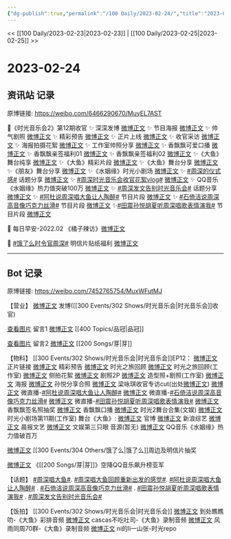 ```yaml
---
{"dg-publish":true,"permalink":"/100 Daily/2023-02-24/","title":"2023-02-24","created":"2023-02-25T18:13:29.000+08:00","updated":"2023-02-27T10:58:33.458+08:00"}
---
```



<< [[100 Daily/2023-02-23\|2023-02-23]] | [[100 Daily/2023-02-25\|2023-02-25]] >>

# 2023-02-24

## 资讯站 记录

原博链接: https://weibo.com/6466290670/MuyEL7AST

💫《时光音乐会2》第12期收官
✨ 深深发博 [微博正文](https://m.weibo.cn/6466290670/4872785660747707)
✨ 节目海报 [微博正文](https://m.weibo.cn/6466290670/4872723345706500)
✨ 帅气剧照 [微博正文](https://m.weibo.cn/6466290670/4872678504662482)
✨ 精彩预告 [微博正文](https://m.weibo.cn/6466290670/4872625875060687)
✨ 正片上线 [微博正文](https://m.weibo.cn/6466290670/4872798935188977)
✨ 收官采访 [微博正文](https://m.weibo.cn/6466290670/4872653485903953)
✨ 海报拍摄花絮 [微博正文](https://m.weibo.cn/6466290670/4872729310003864)
✨ 工作室帅照分享 [微博正文](https://m.weibo.cn/6466290670/4872786395005322)
✨ 香飘飘可爱口播 [微博正文](https://m.weibo.cn/6466290670/4872771718354382)
✨ 香飘飘亲签福利01 [微博正文](https://m.weibo.cn/6466290670/4872750177190057)
✨ 香飘飘亲签福利02 [微博正文](https://m.weibo.cn/6466290670/4872811761633722)
✨《大鱼》舞台纯享 [微博正文](https://m.weibo.cn/6466290670/4872787167290073)
✨《大鱼》精彩片段 [微博正文](https://m.weibo.cn/6466290670/4872758326987775)
✨《大鱼》舞台分享 [微博正文](https://m.weibo.cn/6466290670/4872761778635197)
✨《朋友》舞台分享 [微博正文](https://m.weibo.cn/6466290670/4872779486732635)
✨《水姻缘》时光小剧场 [微博正文](https://m.weibo.cn/6466290670/4872701544498041)
✨ [#周深的仪式感#](https://s.weibo.com/weibo?q=%23%E5%91%A8%E6%B7%B1%E7%9A%84%E4%BB%AA%E5%BC%8F%E6%84%9F%23) 话题分享 [微博正文](https://m.weibo.cn/6466290670/4872763145989165)
✨ [#周深时光音乐会收官花絮vlog#](https://s.weibo.com/weibo?q=%23%E5%91%A8%E6%B7%B1%E6%97%B6%E5%85%89%E9%9F%B3%E4%B9%90%E4%BC%9A%E6%94%B6%E5%AE%98%E8%8A%B1%E7%B5%AEvlog%23) [微博正文](https://m.weibo.cn/6466290670/4872819722163626)
✨ QQ音乐《水姻缘》热力值突破100万
[微博正文](https://m.weibo.cn/6466290670/4872647127336545)
✨ [#周深发文告别时光音乐会#](https://s.weibo.com/weibo?q=%23%E5%91%A8%E6%B7%B1%E5%8F%91%E6%96%87%E5%91%8A%E5%88%AB%E6%97%B6%E5%85%89%E9%9F%B3%E4%B9%90%E4%BC%9A%23) 话题分享
[微博正文](https://m.weibo.cn/6466290670/4872811296849983)
✨ [#阿杜说周深唱大鱼让人陶醉#](https://s.weibo.com/weibo?q=%23%E9%98%BF%E6%9D%9C%E8%AF%B4%E5%91%A8%E6%B7%B1%E5%94%B1%E5%A4%A7%E9%B1%BC%E8%AE%A9%E4%BA%BA%E9%99%B6%E9%86%89%23) 节目片段
[微博正文](https://m.weibo.cn/6466290670/4872764273461410)
✨ [#石倚洁说周深高音像巧克力丝滑#](https://s.weibo.com/weibo?q=%23%E7%9F%B3%E5%80%9A%E6%B4%81%E8%AF%B4%E5%91%A8%E6%B7%B1%E9%AB%98%E9%9F%B3%E5%83%8F%E5%B7%A7%E5%85%8B%E5%8A%9B%E4%B8%9D%E6%BB%91%23) 节目片段
[微博正文](https://m.weibo.cn/6466290670/4872765776330907)
✨[#田震孙悦胡夏听周深唱歌表情演我#](https://s.weibo.com/weibo?q=%23%E7%94%B0%E9%9C%87%E5%AD%99%E6%82%A6%E8%83%A1%E5%A4%8F%E5%90%AC%E5%91%A8%E6%B7%B1%E5%94%B1%E6%AD%8C%E8%A1%A8%E6%83%85%E6%BC%94%E6%88%91%23) 节目片段
[微博正文](https://m.weibo.cn/6466290670/4872766065217039)

💫 每日早安-2022.02 《橘子辣访》[微博正文](https://m.weibo.cn/6466290670/4872580664395270)

💫 [#饿了么时令官周深#](https://s.weibo.com/weibo?q=%23%E9%A5%BF%E4%BA%86%E4%B9%88%E6%97%B6%E4%BB%A4%E5%AE%98%E5%91%A8%E6%B7%B1%23) 明信片贴纸福利
[微博正文](https://m.weibo.cn/6466290670/4872625614228781)

---
## Bot 记录

原博链接: https://weibo.com/7452765754/MuxWFutMJ

【营业】
[微博正文](https://weibo.com/1736988591/4872782787911790) 发博([[300 Events/302 Shows/时光音乐会\|时光音乐会]]收官)

[查看图片](https://wx4.sinaimg.cn/large/0088n2Pggy1hbey0nok8zj30yi0793yw.jpg) 留言1 [微博正文](https://weibo.com/1394523250/4872005382046362) [[400 Topics/品冠\|品冠]]

[查看图片](https://wx4.sinaimg.cn/large/0088n2Pggy1hbey0skaf0j30yi075t90.jpg) 留言2 [微博正文](https://weibo.com/1736988591/4872284203124761) [[200 Songs/芽\|芽]]

【物料】
[[300 Events/302 Shows/时光音乐会\|时光音乐会]]EP12：
[微博正文](https://weibo.com/7703778879/4872797585670950) 正片链接
[微博正文](https://m.weibo.cn/7703778879/4872624205202612) 精彩预告
[微博正文](https://m.weibo.cn/7703778879/4872650621197885) 时光之旅回顾
[微博正文](https://m.weibo.cn/7478855230/4872741281078812) 时光之旅回顾(工作室)
[微博正文](https://m.weibo.cn/5337758780/4872721487631840) 侧拍花絮
[微博正文](https://m.weibo.cn/7703778879/4872677296967392) 剧照2P
[微博正文](https://weibo.com/7478855230/4872785605956329) 造型照+剧照(工作室)
[微博正文](https://m.weibo.cn/7703778879/4872714798500325) 海报
[微博正文](https://weibo.com/1228131382/4872786994006757) 孙悦分享合照
[微博正文](https://weibo.com/3199780861/4872693353284155) 梁咏琪收官专访cut(出处[微博正文](https://weibo.com/7703778879/4872691985418787))
[微博正文](https://m.weibo.cn/7703778879/4872762616973812) 微直播-[#阿杜说周深唱大鱼让人陶醉#](https://s.weibo.com/weibo?q=%23%E9%98%BF%E6%9D%9C%E8%AF%B4%E5%91%A8%E6%B7%B1%E5%94%B1%E5%A4%A7%E9%B1%BC%E8%AE%A9%E4%BA%BA%E9%99%B6%E9%86%89%23)
[微博正文](https://weibo.com/7703778879/4872763363298496) 微直播-[#石倚洁说周深高音像巧克力丝滑#](https://s.weibo.com/weibo?q=%23%E7%9F%B3%E5%80%9A%E6%B4%81%E8%AF%B4%E5%91%A8%E6%B7%B1%E9%AB%98%E9%9F%B3%E5%83%8F%E5%B7%A7%E5%85%8B%E5%8A%9B%E4%B8%9D%E6%BB%91%23)
[微博正文](https://weibo.com/7703778879/4872763866620048) 微直播-[#田震孙悦胡夏听周深唱歌表情演我#](https://s.weibo.com/weibo?q=%23%E7%94%B0%E9%9C%87%E5%AD%99%E6%82%A6%E8%83%A1%E5%A4%8F%E5%90%AC%E5%91%A8%E6%B7%B1%E5%94%B1%E6%AD%8C%E8%A1%A8%E6%83%85%E6%BC%94%E6%88%91%23)
[微博正文](https://m.weibo.cn/2373608053/4872714924065005) 香飘飘签名照抽奖
[微博正文](https://m.weibo.cn/2373608053/4872763574324087) 香飘飘口播
[微博正文](https://weibo.com/1371117067/4872773811837190) 时光2舞台合集(文娱)
[微博正文](https://m.weibo.cn/7478855230/4872700436679828) 时光小剧场第11期(工作室)
舞台《大鱼》:
[微博正文](https://m.weibo.cn/7703778879/4872756576911556) 官博
[微博正文](https://weibo.com/1878335471/4872757373829381) 新浪综艺
[微博正文](https://m.weibo.cn/5883814680/4872758380727070) 晨报文艺
[微博正文](https://m.weibo.cn/1371117067/4872756485951321) 文娱第三只眼
音源(暂无)
[微博正文](https://weibo.com/2169129705/4872638293871170) QQ音乐《水姻缘》热力值破百万

[微博正文](https://m.weibo.cn/7756461320/4872619163387175) [[300 Events/304 Others/饿了么\|饿了么]]周边及明信片抽奖

[微博正文](https://weibo.com/2169129705/4872766169550479) 《[[200 Songs/芽\|芽]]》空降QQ音乐飙升榜亚军

【话题】
[#周深唱大鱼#](https://s.weibo.com/weibo?q=%23%E5%91%A8%E6%B7%B1%E5%94%B1%E5%A4%A7%E9%B1%BC%23).
[#周深唱大鱼回顾重新出发的感觉#](https://s.weibo.com/weibo?q=%23%E5%91%A8%E6%B7%B1%E5%94%B1%E5%A4%A7%E9%B1%BC%E5%9B%9E%E9%A1%BE%E9%87%8D%E6%96%B0%E5%87%BA%E5%8F%91%E7%9A%84%E6%84%9F%E8%A7%89%23).
[#阿杜说周深唱大鱼让人陶醉#](https://s.weibo.com/weibo?q=%23%E9%98%BF%E6%9D%9C%E8%AF%B4%E5%91%A8%E6%B7%B1%E5%94%B1%E5%A4%A7%E9%B1%BC%E8%AE%A9%E4%BA%BA%E9%99%B6%E9%86%89%23) .
[#石倚洁说周深高音像巧克力丝滑#](https://s.weibo.com/weibo?q=%23%E7%9F%B3%E5%80%9A%E6%B4%81%E8%AF%B4%E5%91%A8%E6%B7%B1%E9%AB%98%E9%9F%B3%E5%83%8F%E5%B7%A7%E5%85%8B%E5%8A%9B%E4%B8%9D%E6%BB%91%23) .
[#田震孙悦胡夏听周深唱歌表情演我#](https://s.weibo.com/weibo?q=%23%E7%94%B0%E9%9C%87%E5%AD%99%E6%82%A6%E8%83%A1%E5%A4%8F%E5%90%AC%E5%91%A8%E6%B7%B1%E5%94%B1%E6%AD%8C%E8%A1%A8%E6%83%85%E6%BC%94%E6%88%91%23) .
[#周深发文告别时光音乐会#](https://s.weibo.com/weibo?q=%23%E5%91%A8%E6%B7%B1%E5%8F%91%E6%96%87%E5%91%8A%E5%88%AB%E6%97%B6%E5%85%89%E9%9F%B3%E4%B9%90%E4%BC%9A%23)

【饭拍】
[[300 Events/302 Shows/时光音乐会\|时光音乐会]]
[微博正文](https://weibo.com/5488485092/4872782040540417) 到处瞧瞧叻-《大鱼》彩排音频
[微博正文](https://weibo.com/5650744235/4872783430159518) cascas不吃吐司-《大鱼》录制音频
[微博正文](https://weibo.com/6735440572/4872801364478382) 风雨同周70群-《大鱼》录制音频
[微博正文](https://weibo.com/6705851037/4872778522036645) ni的li一山张-时光repo
